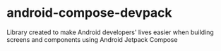 # android-compose-devpack
Library created to make Android developers' lives easier when building screens and components using Android Jetpack Compose
